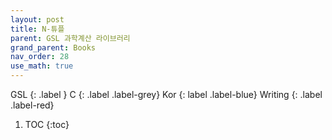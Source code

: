 ```yaml
---
layout: post
title: N-튜플
parent: GSL 과학계산 라이브러리
grand_parent: Books
nav_order: 28
use_math: true
---
```


GSL
{: .label }
C
{: .label .label-grey}
Kor
{: label .label-blue}
Writing
{: .label .label-red}

1. TOC
{:toc}

